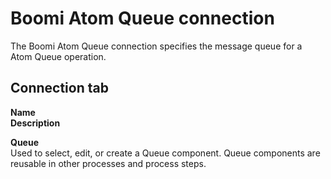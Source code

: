 # Boomi Atom Queue connection 

<head>
  <meta name="guidename" content="Integration"/>
  <meta name="context" content="GUID-ddd75fcc-08c0-4a38-8a88-546669470e18"/>
</head>


The Boomi Atom Queue connection specifies the message queue for a Atom Queue operation.

## Connection tab

**Name**   
**Description**

**Queue**  
Used to select, edit, or create a Queue component. Queue components are reusable in other processes and process steps.